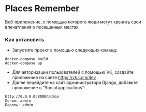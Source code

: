 # Places Remember

Веб-приложение, с помощью которого люди могут хранить свои впечатления о посещенных местах.

### Как установить

- Запустите проект с помощью следующих команд:
```
docker-compose build
docker-compose up
```

- Для авторизации пользователей с помощью VK, создайте приложение на сайте https://vk.com/dev
- Далее перейдите на сайт администратора Django, добавьте приложение в "Social applications":
```
http://0.0.0.0:8000/admin
Логин: admin
Пароль: admin
```